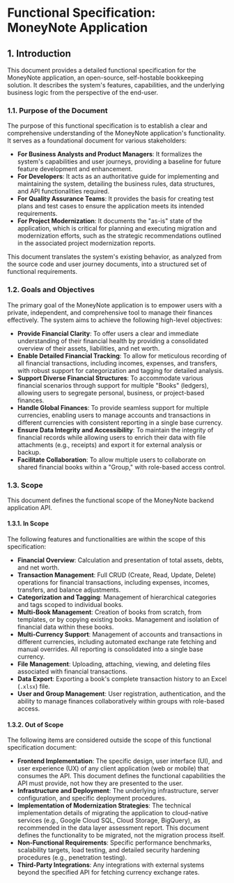 # Functional Specification: MoneyNote Application

## 1. Introduction

This document provides a detailed functional specification for the MoneyNote application, an open-source, self-hostable bookkeeping solution. It describes the system's features, capabilities, and the underlying business logic from the perspective of the end-user.

### 1.1. Purpose of the Document

The purpose of this functional specification is to establish a clear and comprehensive understanding of the MoneyNote application's functionality. It serves as a foundational document for various stakeholders:

*   **For Business Analysts and Product Managers**: It formalizes the system's capabilities and user journeys, providing a baseline for future feature development and enhancement.
*   **For Developers**: It acts as an authoritative guide for implementing and maintaining the system, detailing the business rules, data structures, and API functionalities required.
*   **For Quality Assurance Teams**: It provides the basis for creating test plans and test cases to ensure the application meets its intended requirements.
*   **For Project Modernization**: It documents the "as-is" state of the application, which is critical for planning and executing migration and modernization efforts, such as the strategic recommendations outlined in the associated project modernization reports.

This document translates the system's existing behavior, as analyzed from the source code and user journey documents, into a structured set of functional requirements.

### 1.2. Goals and Objectives

The primary goal of the MoneyNote application is to empower users with a private, independent, and comprehensive tool to manage their finances effectively. The system aims to achieve the following high-level objectives:

*   **Provide Financial Clarity**: To offer users a clear and immediate understanding of their financial health by providing a consolidated overview of their assets, liabilities, and net worth.
*   **Enable Detailed Financial Tracking**: To allow for meticulous recording of all financial transactions, including incomes, expenses, and transfers, with robust support for categorization and tagging for detailed analysis.
*   **Support Diverse Financial Structures**: To accommodate various financial scenarios through support for multiple "Books" (ledgers), allowing users to segregate personal, business, or project-based finances.
*   **Handle Global Finances**: To provide seamless support for multiple currencies, enabling users to manage accounts and transactions in different currencies with consistent reporting in a single base currency.
*   **Ensure Data Integrity and Accessibility**: To maintain the integrity of financial records while allowing users to enrich their data with file attachments (e.g., receipts) and export it for external analysis or backup.
*   **Facilitate Collaboration**: To allow multiple users to collaborate on shared financial books within a "Group," with role-based access control.

### 1.3. Scope

This document defines the functional scope of the MoneyNote backend application API.

#### 1.3.1. In Scope

The following features and functionalities are within the scope of this specification:

*   **Financial Overview**: Calculation and presentation of total assets, debts, and net worth.
*   **Transaction Management**: Full CRUD (Create, Read, Update, Delete) operations for financial transactions, including expenses, incomes, transfers, and balance adjustments.
*   **Categorization and Tagging**: Management of hierarchical categories and tags scoped to individual books.
*   **Multi-Book Management**: Creation of books from scratch, from templates, or by copying existing books. Management and isolation of financial data within these books.
*   **Multi-Currency Support**: Management of accounts and transactions in different currencies, including automated exchange rate fetching and manual overrides. All reporting is consolidated into a single base currency.
*   **File Management**: Uploading, attaching, viewing, and deleting files associated with financial transactions.
*   **Data Export**: Exporting a book's complete transaction history to an Excel (`.xlsx`) file.
*   **User and Group Management**: User registration, authentication, and the ability to manage finances collaboratively within groups with role-based access.

#### 1.3.2. Out of Scope

The following items are considered outside the scope of this functional specification document:

*   **Frontend Implementation**: The specific design, user interface (UI), and user experience (UX) of any client application (web or mobile) that consumes the API. This document defines the functional capabilities the API must provide, not how they are presented to the user.
*   **Infrastructure and Deployment**: The underlying infrastructure, server configuration, and specific deployment procedures.
*   **Implementation of Modernization Strategies**: The technical implementation details of migrating the application to cloud-native services (e.g., Google Cloud SQL, Cloud Storage, BigQuery), as recommended in the data layer assessment report. This document defines the functionality to be migrated, not the migration process itself.
*   **Non-Functional Requirements**: Specific performance benchmarks, scalability targets, load testing, and detailed security hardening procedures (e.g., penetration testing).
*   **Third-Party Integrations**: Any integrations with external systems beyond the specified API for fetching currency exchange rates.
